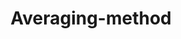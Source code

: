 ---
title: "Averaging-method"
excerpt: "Fast and simple method to approximate steady-state temperature distributions over irregular surfaces. <br/><img src='/images/Averaging-example.png'>"
collection: portfolio
---